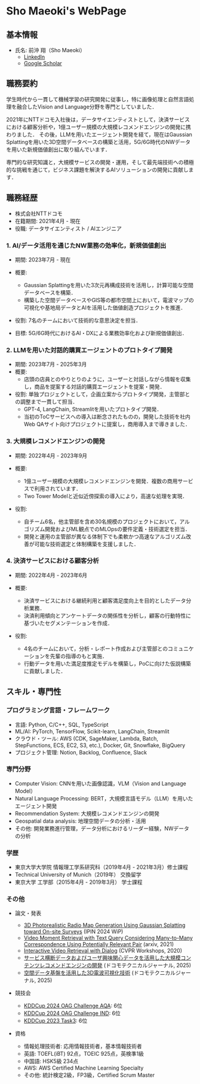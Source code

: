 # Sho Maeoki's WebPage

## 基本情報

* 氏名: 前沖 翔（Sho Maeoki）
  * [LinkedIn](https://www.linkedin.com/in/sho-maeoki-38855b21a/)
  * [Google Scholar](https://scholar.google.co.jp/citations?user=M-taEuMAAAAJ&hl=ja&oi=sra)

## 職務要約

学生時代から一貫して機械学習の研究開発に従事し，特に画像処理と自然言語処理を融合したVision and Language分野を専門としていました．

2021年にNTTドコモ入社後は，データサイエンティストとして，決済サービスにおける顧客分析や，1億ユーザー規模の大規模レコメンドエンジンの開発に携わりました．
その後，LLMを用いたエージェント開発を経て，現在はGaussian Splattingを用いた3D空間データベースの構築と活用，5G/6G時代のNWデータを用いた新規価値創出に取り組んでいます．

専門的な研究知識と，大規模サービスの開発・運用，そして最先端技術への積極的な挑戦を通じて，ビジネス課題を解決するAIソリューションの開発に貢献します．

## 職務経歴

* 株式会社NTTドコモ
* 在籍期間: 2021年4月 - 現在
* 役職: データサイエンティスト / AIエンジニア

### 1. AI/データ活用を通じたNW業務の効率化，新規価値創出

* 期間: 2023年7月 - 現在
* 概要:
  * Gaussian Splattingを用いた3次元再構成技術を活用し，計算可能な空間データベースを構築．
  * 構築した空間データベースやGIS等の都市空間上において，電波マップの可視化や基地局データとAIを活用した価値創造プロジェクトを推進．

* 役割: 7名のチームにおいて技術的な意思決定を担当．

* 目標: 5G/6G時代におけるAI・DXによる業務効率化および新規価値創出．

### 2. LLMを用いた対話的購買エージェントのプロトタイプ開発

* 期間: 2023年7月 - 2025年3月
* 概要:
  * 店頭の店員とのやりとりのように，ユーザーと対話しながら情報を収集し，商品を提案する対話的購買エージェントを提案・開発．
* 役割: 単独プロジェクトとして，企画立案からプロトタイプ開発，主管部との調整まで一貫して担当．
  * GPT-4, LangChain, Streamlitを用いたプロトタイプ開発．
  * 当初のToCサービスへの導入は断念されたものの，開発した技術を社内Web QAサイト向けプロジェクトに提案し，商用導入まで導きました．

### 3. 大規模レコメンドエンジンの開発

* 期間: 2022年4月 - 2023年9月
* 概要:
  * 1億ユーザー規模の大規模レコメンドエンジンを開発．複数の商用サービスで利用されています．
  * Two Tower Modelと近似近傍探索の導入により，高速な処理を実現．

* 役割: 
  * 自チーム6名，他主管部を含め30名規模のプロジェクトにおいて，アルゴリズム開発およびML観点でのMLOpsの要件定義・技術選定を担当．
  * 開発と運用の主管部が異なる体制下でも柔軟かつ高速なアルゴリズム改善が可能な技術選定と体制構築を支援しました．

### 4. 決済サービスにおける顧客分析

* 期間: 2022年4月 - 2023年6月
* 概要:
  * 決済サービスにおける継続利用と顧客満足度向上を目的としたデータ分析業務．
  * 決済利用傾向とアンケートデータの関係性を分析し，顧客の行動特性に基づいたセグメンテーションを作成．

* 役割: 
  * 4名のチームにおいて，分析・レポート作成および主管部とのコミュニケーションを先輩の指導のもと実施．
  * 行動データを用いた満足度推定モデルを構築し，PoCに向けた仮説構築に貢献しました．

## スキル・専門性

### プログラミング言語・フレームワーク

* 言語: Python, C/C++, SQL, TypeScript
* ML/AI: PyTorch, TensorFlow, Scikit-learn, LangChain, Streamlit
* クラウド・ツール: AWS (CDK, SageMaker, Lambda, Batch, StepFunctions, ECS, EC2, S3, etc.), Docker, Git, Snowflake, BigQuery
* プロジェクト管理: Notion, Backlog, Confluence, Slack

### 専門分野

* Computer Vision: CNNを用いた画像認識，VLM（Vision and Language Model）
* Natural Language Processing: BERT，大規模言語モデル（LLM）を用いたエージェント開発
* Recommendation System: 大規模レコメンドエンジンの開発
* Geospatial data analysis: 地理空間データの分析・活用
* その他: 開発業務進行管理，データ分析におけるリーダー経験，NWデータの分析

### 学歴

* 東京大学大学院 情報理工学系研究科（2019年4月 - 2021年3月）修士課程
* Technical University of Munich（2019年） 交換留学
* 東京大学 工学部（2015年4月 - 2019年3月） 学士課程

### その他

* 論文・発表
  * [3D Photorealistic Radio Map Generation Using Gaussian Splatting toward On-site Surveys](https://ceur-ws.org/Vol-3919/short10.pdf) (IPIN 2024 WiP) 
  * [Video Moment Retrieval with Text Query Considering Many-to-Many Correspondence Using Potentially Relevant Pair](https://arxiv.org/pdf/2106.13566) (arxiv, 2021)
  * [Interactive Video Retrieval with Dialog](https://openaccess.thecvf.com/content_CVPRW_2020/html/w56/Maeoki_Interactive_Video_Retrieval_With_Dialog_CVPRW_2020_paper.html) (CVPR Workshops, 2020)  
  * [サービス横断データおよびユーザ興味関心データを活用した大規模コンテンツレコメンドエンジンの開発](https://www.docomo.ne.jp/corporate/technology/rd/technical_journal/bn/vol33_1/002.html) (ドコモテクニカルジャーナル, 2025)
  * [空間データ基盤を活用した3D電波可視化技術](https://www.docomo.ne.jp/corporate/technology/rd/technical_journal/bn/vol33_2/003.html?icid=CRP_CORP_technology_rd_technical_journal_to_CRP_CORP_technology_rd_technical_journal_bn_vol33_2_003) (ドコモテクニカルジャーナル, 2025)

* 競技会
  * [KDDCup 2024 OAG Challenge AQA](https://openreview.net/forum?id=HyvHFtoSox&referrer=%5Bthe%20profile%20of%20Sho%20Maeoki%5D(%2Fprofile%3Fid%3D~Sho_Maeoki1)): 6位
  * [KDDCup 2024 OAG Challenge IND](https://openreview.net/forum?id=REiYBHNS1m&referrer=%5Bthe%20profile%20of%20Sho%20Maeoki%5D(%2Fprofile%3Fid%3D~Sho_Maeoki1)): 6位
  * [KDDCup 2023 Task3](https://openreview.net/forum?id=QBumxU48Bv): 6位

* 資格
  * 情報処理技術者: 応用情報技術者，基本情報技術者
  * 英語: TOEFL(iBT) 92点，TOEIC 925点，英検準1級
  * 中国語: HSK5級 234点
  * AWS: AWS Certified Machine Learning Specialty
  * その他: 統計検定2級，FP3級，Certified Scrum Master
